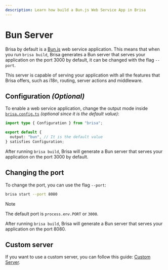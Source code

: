 ```yaml
---
description: Learn how build a Bun.js Web Service App in Brisa
---
```


# Bun Server

Brisa by default is a [Bun.js](https://bun.sh/) web service application. This means that when you run `brisa build`, Brisa generates a Bun server that serves your application on the port 3000 by default, it can be changed with the flag `--port`.

This server is capable of serving your application with all the features that Brisa offers, such as i18n, routing, server actions and middleware.

## Configuration _(Optional)_

To enable a web service application, change the output mode inside [`brisa.config.ts`](/building-your-application/configuring/brisa-config-js) _(optional since it is the default value)_:

```ts filename="brisa.config.ts"
import type { Configuration } from "brisa";

export default {
  output: "bun", // It is the default value
} satisfies Configuration;
```

After running `brisa build`, Brisa will generate a Bun server that serves your application on the port 3000 by default.

## Changing the port

To change the port, you can use the flag `--port`:

```sh
brisa start --port 8080
```

> [!NOTE]
>
> The default port is `process.env.PORT` or `3000`.

After running `brisa build`, Brisa will generate a Bun server that serves your application on the port 8080.

## Custom server

If you want to use a custom server, you can follow this guide: [Custom Server](/building-your-application/configuring/custom-server#custom-server).
